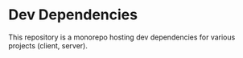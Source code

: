 # Dev Dependencies

This repository is a monorepo hosting dev dependencies for various projects (client, server).
